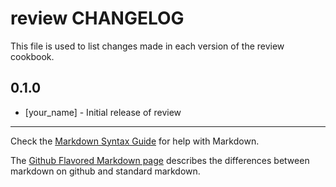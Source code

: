 review CHANGELOG
================

This file is used to list changes made in each version of the review cookbook.

0.1.0
-----
- [your_name] - Initial release of review

- - -
Check the [Markdown Syntax Guide](http://daringfireball.net/projects/markdown/syntax) for help with Markdown.

The [Github Flavored Markdown page](http://github.github.com/github-flavored-markdown/) describes the differences between markdown on github and standard markdown.
